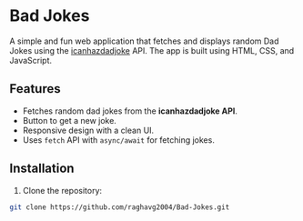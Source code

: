 # Bad Jokes

A simple and fun web application that fetches and displays random Dad Jokes using the [icanhazdadjoke](https://icanhazdadjoke.com) API. The app is built using HTML, CSS, and JavaScript.

## Features

- Fetches random dad jokes from the **icanhazdadjoke API**.
- Button to get a new joke.
- Responsive design with a clean UI.
- Uses `fetch` API with `async/await` for fetching jokes.

## Installation

1. Clone the repository:

```bash
git clone https://github.com/raghavg2004/Bad-Jokes.git
```
